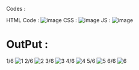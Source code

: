 Codes :

HTML Code :
![image](https://github.com/OmkarNarkar321/pure-js-counter-app/assets/159636724/17b299b4-584b-4d3c-8964-d3ff2a9fadc3)
CSS :
![image](https://github.com/OmkarNarkar321/pure-js-counter-app/assets/159636724/40def53e-4c40-4a8b-9f69-df7152baa2db)
JS :
![image](https://github.com/OmkarNarkar321/pure-js-counter-app/assets/159636724/032a621c-08b3-4aa3-8bb4-7b6487eff54c)

# OutPut : 
1/6
![1](https://github.com/OmkarNarkar321/pure-js-counter-app/assets/159636724/31a6f32a-e517-4e4b-812f-8acd74011a54)
2/6
![2](https://github.com/OmkarNarkar321/pure-js-counter-app/assets/159636724/479383cd-bba4-4036-a1f0-02df55bd429f)
3/6
![3](https://github.com/OmkarNarkar321/pure-js-counter-app/assets/159636724/3698cd2b-8151-47ea-ad40-5256cfc21001)
4/6
![4](https://github.com/OmkarNarkar321/pure-js-counter-app/assets/159636724/baf6933c-7a77-444c-a2ff-dde43d31aa35)
5/6
![5](https://github.com/OmkarNarkar321/pure-js-counter-app/assets/159636724/0cf2afc5-29c5-49e9-a208-804295dc2045)
6/6
![6](https://github.com/OmkarNarkar321/pure-js-counter-app/assets/159636724/50fe982b-ea4f-4085-a551-d3397cc31fbb)
